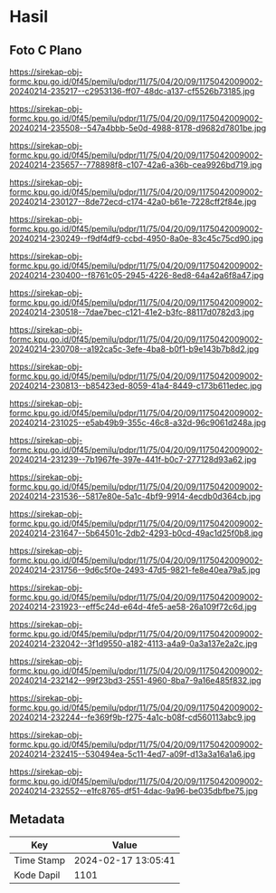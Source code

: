 # Hasil

## Foto C Plano

https://sirekap-obj-formc.kpu.go.id/0f45/pemilu/pdpr/11/75/04/20/09/1175042009002-20240214-235217--c2953136-ff07-48dc-a137-cf5526b73185.jpg

https://sirekap-obj-formc.kpu.go.id/0f45/pemilu/pdpr/11/75/04/20/09/1175042009002-20240214-235508--547a4bbb-5e0d-4988-8178-d9682d7801be.jpg

https://sirekap-obj-formc.kpu.go.id/0f45/pemilu/pdpr/11/75/04/20/09/1175042009002-20240214-235657--778898f8-c107-42a6-a36b-cea9926bd719.jpg

https://sirekap-obj-formc.kpu.go.id/0f45/pemilu/pdpr/11/75/04/20/09/1175042009002-20240214-230127--8de72ecd-c174-42a0-b61e-7228cff2f84e.jpg

https://sirekap-obj-formc.kpu.go.id/0f45/pemilu/pdpr/11/75/04/20/09/1175042009002-20240214-230249--f9df4df9-ccbd-4950-8a0e-83c45c75cd90.jpg

https://sirekap-obj-formc.kpu.go.id/0f45/pemilu/pdpr/11/75/04/20/09/1175042009002-20240214-230400--f8761c05-2945-4226-8ed8-64a42a6f8a47.jpg

https://sirekap-obj-formc.kpu.go.id/0f45/pemilu/pdpr/11/75/04/20/09/1175042009002-20240214-230518--7dae7bec-c121-41e2-b3fc-88117d0782d3.jpg

https://sirekap-obj-formc.kpu.go.id/0f45/pemilu/pdpr/11/75/04/20/09/1175042009002-20240214-230708--a192ca5c-3efe-4ba8-b0f1-b9e143b7b8d2.jpg

https://sirekap-obj-formc.kpu.go.id/0f45/pemilu/pdpr/11/75/04/20/09/1175042009002-20240214-230813--b85423ed-8059-41a4-8449-c173b611edec.jpg

https://sirekap-obj-formc.kpu.go.id/0f45/pemilu/pdpr/11/75/04/20/09/1175042009002-20240214-231025--e5ab49b9-355c-46c8-a32d-96c9061d248a.jpg

https://sirekap-obj-formc.kpu.go.id/0f45/pemilu/pdpr/11/75/04/20/09/1175042009002-20240214-231239--7b1967fe-397e-441f-b0c7-277128d93a62.jpg

https://sirekap-obj-formc.kpu.go.id/0f45/pemilu/pdpr/11/75/04/20/09/1175042009002-20240214-231536--5817e80e-5a1c-4bf9-9914-4ecdb0d364cb.jpg

https://sirekap-obj-formc.kpu.go.id/0f45/pemilu/pdpr/11/75/04/20/09/1175042009002-20240214-231647--5b64501c-2db2-4293-b0cd-49ac1d25f0b8.jpg

https://sirekap-obj-formc.kpu.go.id/0f45/pemilu/pdpr/11/75/04/20/09/1175042009002-20240214-231756--9d6c5f0e-2493-47d5-9821-fe8e40ea79a5.jpg

https://sirekap-obj-formc.kpu.go.id/0f45/pemilu/pdpr/11/75/04/20/09/1175042009002-20240214-231923--eff5c24d-e64d-4fe5-ae58-26a109f72c6d.jpg

https://sirekap-obj-formc.kpu.go.id/0f45/pemilu/pdpr/11/75/04/20/09/1175042009002-20240214-232042--3f1d9550-a182-4113-a4a9-0a3a137e2a2c.jpg

https://sirekap-obj-formc.kpu.go.id/0f45/pemilu/pdpr/11/75/04/20/09/1175042009002-20240214-232142--99f23bd3-2551-4960-8ba7-9a16e485f832.jpg

https://sirekap-obj-formc.kpu.go.id/0f45/pemilu/pdpr/11/75/04/20/09/1175042009002-20240214-232244--fe369f9b-f275-4a1c-b08f-cd560113abc9.jpg

https://sirekap-obj-formc.kpu.go.id/0f45/pemilu/pdpr/11/75/04/20/09/1175042009002-20240214-232415--530494ea-5c11-4ed7-a09f-d13a3a16a1a6.jpg

https://sirekap-obj-formc.kpu.go.id/0f45/pemilu/pdpr/11/75/04/20/09/1175042009002-20240214-232552--e1fc8765-df51-4dac-9a96-be035dbfbe75.jpg


## Metadata

| Key        | Value               |
| ---------- | ------------------- |
| Time Stamp | 2024-02-17 13:05:41 |
| Kode Dapil | 1101                |



